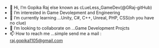 - 👋 Hi, I’m Gopika Raj else known as cLueLess_GameDev(@GRaj-gitHub)
- 👀 I’m interested in Game Devolepment and Engineering
- 🌱 I’m currently learning ...Unity, C#, C++, Unreal, PHP, CSS(oh you have no clue)
- 💞️ I’m looking to collaborate on ...Game Development Projcts
- 📫 How to reach me ...simple send me a mail : raj.gopika1105@gmail.com

<!---
GRaj-gitHub/GRaj-gitHub is a ✨ special ✨ repository because its `README.md` (this file) appears on your GitHub profile.
You can click the Preview link to take a look at your changes.
--->
